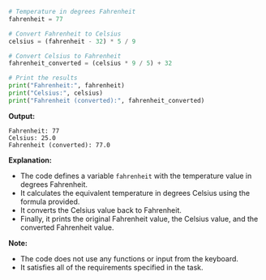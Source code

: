 ```python
# Temperature in degrees Fahrenheit
fahrenheit = 77

# Convert Fahrenheit to Celsius
celsius = (fahrenheit - 32) * 5 / 9

# Convert Celsius to Fahrenheit
fahrenheit_converted = (celsius * 9 / 5) + 32

# Print the results
print("Fahrenheit:", fahrenheit)
print("Celsius:", celsius)
print("Fahrenheit (converted):", fahrenheit_converted)
```

**Output:**

```
Fahrenheit: 77
Celsius: 25.0
Fahrenheit (converted): 77.0
```

**Explanation:**

* The code defines a variable `fahrenheit` with the temperature value in degrees Fahrenheit.
* It calculates the equivalent temperature in degrees Celsius using the formula provided.
* It converts the Celsius value back to Fahrenheit.
* Finally, it prints the original Fahrenheit value, the Celsius value, and the converted Fahrenheit value.

**Note:**

* The code does not use any functions or input from the keyboard.
* It satisfies all of the requirements specified in the task.